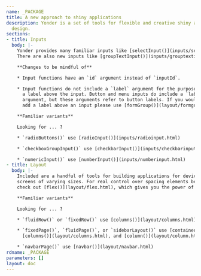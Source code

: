 ```yaml
---
name: _PACKAGE
title: A new approach to shiny applications
description: Yonder is a set of tools for flexible and creative shiny application
  design.
sections:
- title: Inputs
  body: |-
    Yonder provides many familiar inputs like [selectInput()](inputs/selectinput.html) or [radioInput()](inputs/radioinput.html).
    There are also new inputs like [groupTextInput()](inputs/grouptextinput.html) or [formInput()](inputs/forminput.html).

    **Changes to be mindful of**

    * Input functions have an `id` argument instead of `inputId`.

    * Input functions do not include a `label` argument for the purpose of adding
      a label above the input. Button and menu inputs do include a `label`
      argument, but these arguments refer to button labels. If you would like to
      add a label above an input please use [formGroup()](layout/formgroup.html).

    **Familiar variants**

    Looking for ... ?

    * `radioButtons()` use [radioInput()](inputs/radioinput.html)

    * `checkboxGroupInput()` use [checkbarInput()](inputs/checkbarinput.html) or [checkboxInput()](inputs/checkboxinput.html)

    * `numericInput()` use [numberInput()](inputs/numberinput.html)
- title: Layout
  body: |-
    Included are a handful of tools for building applications for devices and
    screens of varying sizes. For real control over spacing elements be sure to
    check out [flex()](layout/flex.html), which gives you the power of flexbox layout.

    **Familiar variants**

    Looking for ... ?

    * `fluidRow()` or `fixedRow()` use [columns()](layout/columns.html)

    * `fixedPage()`, `fluidPage()`, or `sidebarLayout()` use [container()](layout/container.html),
      [columns()](layout/columns.html), and [column()](layout/column.html)

    * `navbarPage()` use [navbar()](layout/navbar.html)
rdname: _PACKAGE
parameters: []
layout: doc
---
```

